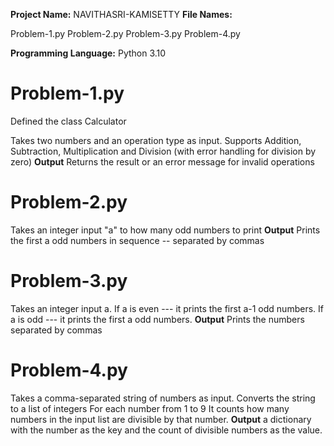 **Project Name:** NAVITHASRI-KAMISETTY
**File Names:**

Problem-1.py
Problem-2.py
Problem-3.py
Problem-4.py

**Programming Language:**
Python 3.10

# Problem-1.py
Defined the class Calculator

Takes two numbers and an operation type as input.
Supports Addition, Subtraction, Multiplication and Division (with error handling for division by zero)
**Output** Returns the result or an error message for invalid operations

# Problem-2.py

Takes an integer input "a" to how many odd numbers to print
**Output** Prints the first a odd numbers in sequence -- separated by commas

# Problem-3.py

Takes an integer input a.
If a is even --- it prints the first a-1 odd numbers.
If a is odd --- it prints the first a odd numbers.
**Output** Prints the numbers separated by commas


# Problem-4.py

Takes a comma-separated string of numbers as input.
Converts the string to a list of integers
For each number from 1 to 9 It counts how many numbers in the input list are divisible by that number.
**Output** a dictionary with the number as the key and the count of divisible numbers as the value.






